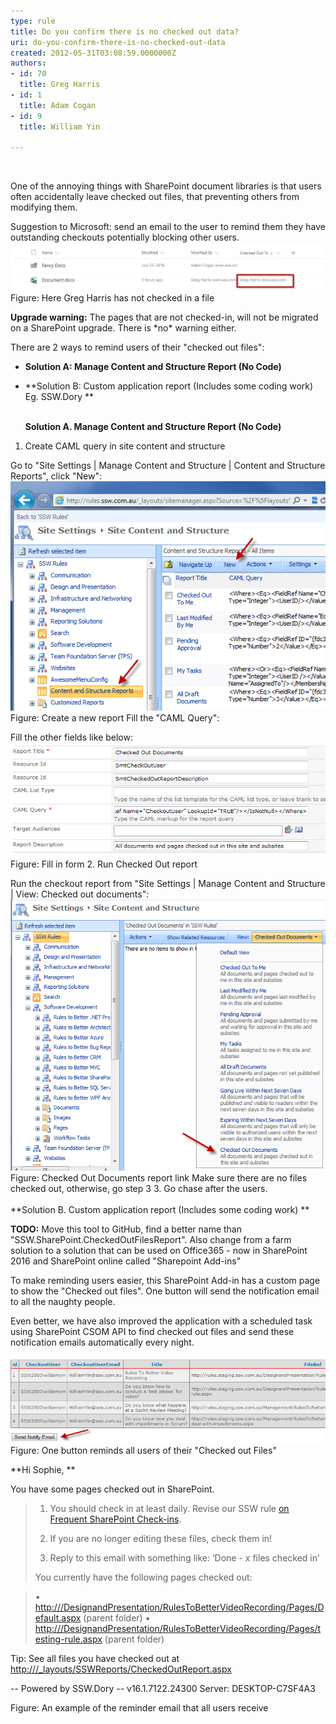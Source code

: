 ```yaml
---
type: rule
title: Do you confirm there is no checked out data?
uri: do-you-confirm-there-is-no-checked-out-data
created: 2012-05-31T03:08:59.0000000Z
authors:
- id: 70
  title: Greg Harris
- id: 1
  title: Adam Cogan
- id: 9
  title: William Yin

---
```


 
​

One of the annoying things with SharePoint document libraries is that users often accidentally leave checked out files, that preventing others from modifying them.​​

Suggestion to Microsoft: send an email to the user to remind them they have outstanding checkouts potentially blocking other users.
![sp-docs.jpg](sp-docs.jpg)Figure: Here Greg Harris has not checked in a file 


**Upgrade warning:** The pages that are not checked-in, will not be migrated on a SharePoint upgrade. There is \*no\* warning either.​

There are 2 ways to remind users of their "checked out files":​

- **Solution A: Manage Content and Structure Report (No Code)​**
- **Solution B: Custom application report (Includes some coding work)​
Eg. SSW.Dory​​
**

   ​  
**Solution A. Manage Content and Structure Report (No Code)**

1. Create CAML query in site content and structure

Go to "Site Settings | Manage Content and Structure | Content and Structure Reports", click "New":
![ContentAndStructureReportsNew.png](ContentAndStructureReportsNew.png)Figure: Create a new report
Fill the "CAML Query":


Fill the other fields like below:
![NewReportForm.png](NewReportForm.png)Figure: Fill in form
2. Run Checked Out report

 

Run the checkout report from "Site Settings | Manage Content and Structure | View: Checked out documents":
![CheckedOutDocuments.png](CheckedOutDocuments.png)Figure: Checked Out Documents report link Make sure there are no files checked out, otherwise, go step 3
3. Go chase after the users.
​ <br>   
**Solution B. Custom application report (Includes some coding work)
**


**TODO:** Move this tool to GitHub, find a better name than "SSW.SharePoint.CheckedOutFilesReport".  Also change from a farm solution to a solution that can be used on Office365 - now in SharePoint 2016 and SharePoint online called "Sharepoint Add-ins" 


To make reminding users easier, this SharePoint Add-in ha​s a custom page to show the "Checked out files". One button will send the notification email to all the naughty people. 



Even better, we have also improved the application with a scheduled task using SharePoint CSOM API to find checked out files and send these notification emails automatically​ every night.
​

![CheckedOutFilesApplicationReport.png](CheckedOutFilesApplicationReport.png)Figure: One button reminds all users of their "Checked out Files"



**Hi Sophie, **

 

You have some pages checked out in SharePoint.


> 1. You should check in at least daily. Revise our SSW rule [on Frequent SharePoint Check-ins](/Pages/DoYouConfirmThereIsNoCheckedOutData.aspx).
> 2. If you are no longer editing these files, check them in! 
> 
> 3. Reply to this email with something like:
>     ‘Done - x files checked in’
> 
> 
> 
> 
> You currently have the following pages checked out:



> • <br>            [http:///DesignandPresentation/RulesToBetterVideoRecording/Pages/Default.aspx](/Pages/DoYouConfirmThereIsNoCheckedOutData.aspx)  (parent folder)
> • <br>            [http:///DesignandPresentation/RulesToBetterVideoRecording/Pages/testing-rule.aspx](/Pages/DoYouConfirmThereIsNoCheckedOutData.aspx)  (parent folder)



Tip: See all files you have checked out at [http:///\_layouts/SSWReports/CheckedOutReport.aspx](/Pages/DoYouConfirmThereIsNoCheckedOutData.aspx)




-- Powered by SSW.Dory
-- v16.1.7122.24300 Server: DESKTOP-C7SF4A3



 Figure: An example of the reminder email that all users receive 



